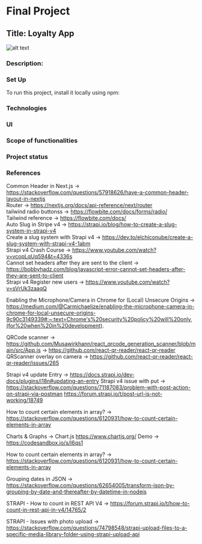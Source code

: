 # Final Project
## Title: Loyalty App

![alt text](https://github.com/jgrantprog1993/project_PWA_test1/blob/main/public/images/playstore.png)

### Description: 
### Set Up
To run this project, install it locally using npm:

### Technologies

### UI

### Scope of functionalities 


### Project status 
### References
Common Header in Next.js -> https://stackoverflow.com/questions/57918626/have-a-common-header-layout-in-nextjs <br />
Router -> https://nextjs.org/docs/api-reference/next/router <br />
tailwind radio buttonss -> https://flowbite.com/docs/forms/radio/ <br />
Tailwind reference -> https://flowbite.com/docs/ <br />
Auto Slug in Stripe v4 -> https://strapi.io/blog/how-to-create-a-slug-system-in-strapi-v4 <br />
Create a slug system with Strapi v4 -> https://dev.to/elchiconube/create-a-slug-system-with-strapi-v4-1abm <br />
Strapi v4 Crash Course -> https://www.youtube.com/watch?v=vcopLqUq594&t=4336s <br />
Cannot set headers after they are sent to the client  -> https://bobbyhadz.com/blog/javascript-error-cannot-set-headers-after-they-are-sent-to-client<br />
Strapi v4 Register new users -> https://www.youtube.com/watch?v=sVrUk3zaaqQ


Enabling the Microphone/Camera in Chrome for (Local) Unsecure Origins -> https://medium.com/@Carmichaelize/enabling-the-microphone-camera-in-chrome-for-local-unsecure-origins-9c90c3149339#:~:text=Chrome's%20security%20policy%20will%20only,(for%20when%20in%20development).


QRCode scanner -> https://github.com/Musawirkhann/react_qrcode_generation_scanner/blob/main/src/App.js
-> https://github.com/react-qr-reader/react-qr-reader
QRScanner overlay on camera -> https://github.com/react-qr-reader/react-qr-reader/issues/265

Strapi v4 update Entry -> https://docs.strapi.io/dev-docs/plugins/i18n#updating-an-entry
Strapi v4 issue with put -> https://stackoverflow.com/questions/71187083/problem-with-post-action-on-strapi-via-postman
https://forum.strapi.io/t/post-url-is-not-working/18749

How to count certain elements in array? -> https://stackoverflow.com/questions/6120931/how-to-count-certain-elements-in-array

Charts & Graphs -> Chart.js https://www.chartjs.org/
Demo -> https://codesandbox.io/s/l6qs1

How to count certain elements in array? -> https://stackoverflow.com/questions/6120931/how-to-count-certain-elements-in-array

Grouping dates in JSON -> https://stackoverflow.com/questions/62654005/transform-json-by-grouping-by-date-and-thereafter-by-datetime-in-nodejs

STRAPI - How to count in REST API V4 -> https://forum.strapi.io/t/how-to-count-in-rest-api-in-v4/14765/2

STRAPI - Issues with photo upload -> https://stackoverflow.com/questions/74798548/strapi-upload-files-to-a-specific-media-library-folder-using-strapi-upload-api